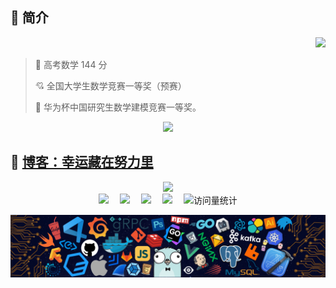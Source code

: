 ## :watermelon:    简介

<!-- 主页访问量统计 --> 
<div align="right"> <img src="https://profile-counter.glitch.me/QInzhengk/count.svg" /> </div>

> :revolving_hearts: 高考数学 144 分
>
> :cupid: 全国大学生数学竞赛一等奖（预赛）
>
> :sparkling_heart: 华为杯中国研究生数学建模竞赛一等奖。

<!-- ![image](https://github.com/QInzhengk/QInzhengk/blob/7ed1ecebba0862b6b07d35011cac2488bd6d50c8/images/hr.gif) --> 

<!-- 仓库状态统计 --> 
<div align="center"> <img src="https://github-readme-stats.vercel.app/api?username=QInzhengk&show_icons=true&theme=transparent" /> </div>

## :whale: [博客：幸运藏在努力里](https://github.com/qzkq/qzkq.github.io)

<!-- 常用语言占比统计 --> 
<div align="center"> <img src="https://github-readme-stats.vercel.app/api/top-langs/?username=QInzhengk&layout=compact&theme=tokyonight" /> </div>

<div align="center">
  <a href="https://qzkq.github.io"><img src="https://img.shields.io/badge/Website-博客-blue" /></a>&emsp;
  <a href="https://qzkq.github.io/img/wechat_favicon.png"><img src="https://img.shields.io/badge/WeChat-微信-07c160" /></a>&emsp;
  <a href="https://blog.csdn.net/qq_45832050?type=blog"><img src="https://img.shields.io/badge/CSDN-论坛-c32136" /></a>&emsp;
  <a href="https://www.zhihu.com/people/qin-zheng-kai-89"><img src="https://img.shields.io/badge/Zhihu-知乎-blue" /></a>&emsp;
  <!-- visitor statistics logo 访问量统计徽标 -->
  <img src="https://komarev.com/ghpvc/?username=QInzhengk&label=Views&color=0e75b6&style=flat" alt="访问量统计" />
</div>

![image](https://github.com/QInzhengk/QInzhengk/blob/4781e600735582d630887cfa820ddee5c0e2e65b/images/icon.png)
